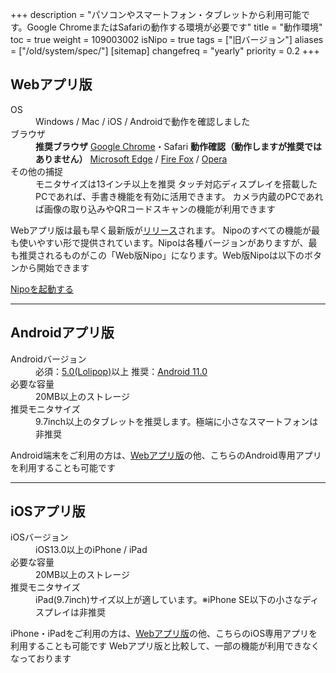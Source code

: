 +++
description = "パソコンやスマートフォン・タブレットから利用可能です。Google ChromeまたはSafariの動作する環境が必要です"
title = "動作環境"
toc = true
weight = 109003002
isNipo = true
tags = ["旧バージョン"]
aliases = ["/old/system/spec/"]
[sitemap]
  changefreq = "yearly"
  priority = 0.2
+++


## Webアプリ版

<dl class="basic">
  <dt>OS</dt>
  <dd>Windows / Mac / iOS / Androidで動作を確認しました</dd>
  <dt>ブラウザ</dt>
  <dd>
    <strong>推奨ブラウザ</strong>
    <a href="https://www.google.co.jp/chrome/">Google Chrome</a>・Safari
    <strong>動作確認（動作しますが推奨ではありません）</strong>
    <a href="https://www.microsoft.com/ja-jp/windows/microsoft-edge" target="_blank" rel="noopener">Microsoft Edge</a> / <a href="https://www.mozilla.org/ja/firefox/new/" target="_blank" rel="noopener">Fire Fox</a> / <a href="https://www.opera.com/ja" target="_blank" rel="noopener">Opera</a>
  </dd>
  <dt>その他の捕捉</dt>
  <dd>
    モニタサイズは13インチ以上を推奨
    タッチ対応ディスプレイを搭載したPCであれば、手書き機能を有効に活用できます。
    カメラ内蔵のPCであれば画像の取り込みやQRコードスキャンの機能が利用できます
  </dd>
</dl>

Webアプリ版は最も早く最新版が[リリース](/docs/system/release-note/)されます。
Nipoのすべての機能が最も使いやすい形で提供されています。Nipoは各種バージョンがありますが、最も推奨されるものがこの「Web版Nipo」になります。Web版Nipoは以下のボタンから開始できます

<a class="btn btn-pink btn-m" href="https://nipoapp.sndbox.jp/" target="_blank" rel="noopener">Nipoを起動する</a>

---

## Androidアプリ版

<dl class="basic">
  <dt>Androidバージョン</dt>
  <dd>
    必須：<a href="https://www.android.com/intl/ja_jp/versions/lollipop-5-0/">5.0(Lolipop)</a>以上
    推奨：<a href="https://www.android.com/intl/ja_jp/android-11/">Android 11.0</a>
  </dd>
  <dt>必要な容量</dt>
  <dd>20MB以上のストレージ</dd>
  <dt>推奨モニタサイズ</dt>
  <dd>9.7inch以上のタブレットを推奨します。極端に小さなスマートフォンは非推奨</dd>
</dl>

Android端末をご利用の方は、<a href="#web_app">Webアプリ版</a>の他、こちらのAndroid専用アプリを利用することも可能です

---

## iOSアプリ版

<dl class="basic">
  <dt>iOSバージョン</dt>
  <dd>iOS13.0以上のiPhone / iPad</dd>
  <dt>必要な容量</dt>
  <dd>20MB以上のストレージ</dd>
  <dt>推奨モニタサイズ</dt>
  <dd>
    iPad(9.7inch)サイズ以上が適しています。※iPhone SE以下の小さなディスプレイは非推奨
  </dd>
</dl>

iPhone・iPadをご利用の方は、<a href="#web_app">Webアプリ版</a>の他、こちらのiOS専用アプリを利用することも可能です
Webアプリ版と比較して、一部の機能が利用できなくなっております
